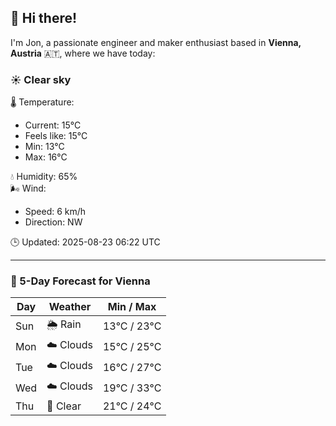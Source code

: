 ## 👋 Hi there!

I'm Jon, a passionate engineer and maker enthusiast based in **Vienna, Austria** 🇦🇹, where we have today:

### ☀️ Clear sky 

🌡️ Temperature: 
* Current: 15°C
* Feels like: 15°C
* Min: 13°C 
* Max: 16°C  

💧 Humidity: 65%  
🌬️ Wind: 
* Speed: 6 km/h 
* Direction: NW  

🕒 Updated: 2025-08-23 06:22 UTC

---

### 📅 5-Day Forecast for Vienna

| Day | Weather | Min / Max |
|-----|---------|------------|
| Sun | 🌦️ Rain | 13°C / 23°C |
| Mon | ☁️ Clouds | 15°C / 25°C |
| Tue | ☁️ Clouds | 16°C / 27°C |
| Wed | ☁️ Clouds | 19°C / 33°C |
| Thu | 🌙 Clear | 21°C / 24°C |
